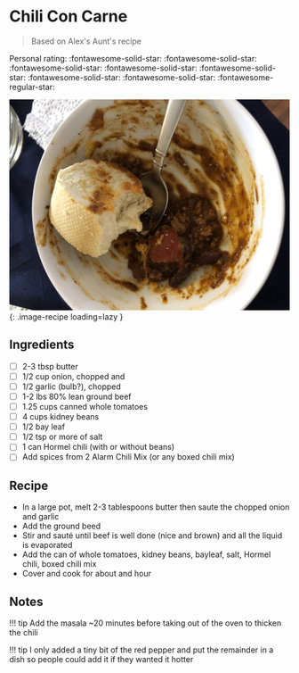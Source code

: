 <!-- Do not modify sections with "AUTO-*". They are updated by make.py -->

# Chili Con Carne

> Based on Alex's Aunt's recipe

<!-- rating=4; (User can specify rating on scale of 1-5) -->
<!-- AUTO-UserRating -->
Personal rating: :fontawesome-solid-star: :fontawesome-solid-star: :fontawesome-solid-star: :fontawesome-solid-star: :fontawesome-solid-star: :fontawesome-solid-star: :fontawesome-solid-star: :fontawesome-regular-star:
<!-- /AUTO-UserRating -->

<!-- name_image=chili_con_carne.jpeg; (User can specify image name) -->
<!-- AUTO-Image -->
![chili_con_carne.jpeg](./chili_con_carne.jpeg){: .image-recipe loading=lazy }
<!-- /AUTO-Image -->

## Ingredients

* [ ] 2-3 tbsp butter
* [ ] 1/2 cup onion, chopped and
* [ ] 1/2 garlic (bulb?), chopped
* [ ] 1-2 lbs 80% lean ground beef
* [ ] 1.25 cups canned whole tomatoes
* [ ] 4 cups kidney beans
* [ ] 1/2 bay leaf
* [ ] 1/2 tsp or more of salt
* [ ] 1 can Hormel chili (with or without beans)
* [ ] Add spices from 2 Alarm Chili Mix (or any boxed chili mix)

## Recipe

* In a large pot, melt 2-3 tablespoons butter then saute the chopped onion and garlic
* Add the ground beed
* Stir and sauté until beef is well done (nice and brown) and all the liquid is evaporated
* Add the can of whole tomatoes, kidney beans, bayleaf, salt, Hormel chili, boxed chili mix
* Cover and cook for about and hour

## Notes

!!! tip
    Add the masala ~20 minutes before taking out of the oven to thicken the chili

!!! tip
    I only added a tiny bit of the red pepper and put the remainder in a dish so people  could add it if they wanted it hotter
